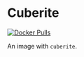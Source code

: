 # Cuberite

[![Docker Pulls](https://img.shields.io/docker/pulls/deluca/cuberite.svg)](https://hub.docker.com/r/deluca/cuberite/)

An image with `cuberite`.
